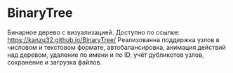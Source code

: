 # BinaryTree
 
Бинарное дерево с визуализацией.
Доступно по ссылке: https://kanzu32.github.io/BinaryTree/
Реализованна поддержка узлов в числовом и текстовом формате, автобалансировка, анимация действий над деревом, удаление по имени и по ID, учёт дубликотов узлов, сохранение и загрузка файлов.
